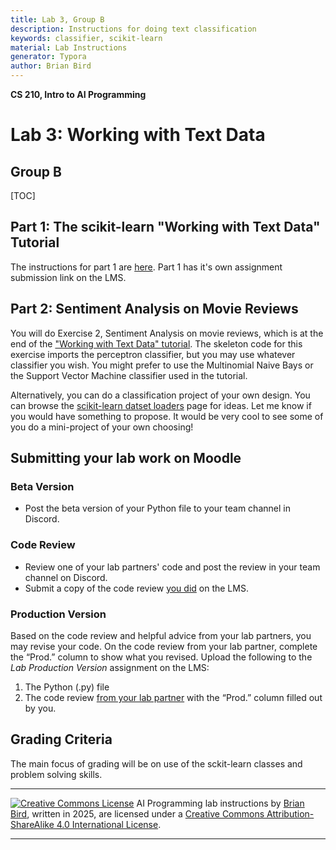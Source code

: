 ```yaml
---
title: Lab 3, Group B
description: Instructions for doing text classification
keywords: classifier, scikit-learn
material: Lab Instructions
generator: Typora
author: Brian Bird
---
```


**CS 210, Intro to AI Programming**

<h1>Lab 3: Working with Text Data</h1>

<h2>Group B</h2>

[TOC]

## Part 1: The scikit-learn "Working with Text Data" Tutorial

The instructions for part 1 are [here](../CS210_Lab03_Part1_Instructions.html).
Part 1 has it's own assignment submission link on the LMS.



## Part 2: Sentiment Analysis on Movie Reviews

You will do Exercise 2, Sentiment Analysis on movie reviews, which is at the end of the ["Working with Text Data" tutorial](../../../Tutorials/scikit-learn-1.7/WorkingWithTextData.html). The skeleton code for this exercise imports the perceptron classifier, but you may use whatever classifier you wish. You might prefer to use the Multinomial Naive Bays or the Support Vector Machine classifier used in the tutorial.

Alternatively, you can do a classification project of your own design.  You can browse the [scikit-learn datset loaders](https://scikit-learn.org/stable/datasets.html) page for ideas. Let me know if you would have something to propose. It would be very cool to see some of you do a mini-project of your own choosing!



## Submitting your lab work on Moodle

### Beta Version

- Post the beta version of your Python file to your team channel in Discord.

### Code Review

- Review one of your lab partners' code and post the review in your team channel on Discord.
- Submit a copy of the code review <u>you did</u> on the LMS.

### Production Version

 Based on the code review and helpful advice from your lab partners, you may revise your code. On the code review from your lab partner, complete the “Prod.” column to show what you revised. Upload the following to the *Lab Production Version* assignment on the LMS:

1. The Python (.py) file
3. The code review <u>from your lab partner</u> with the “Prod.” column filled out by you.



## Grading Criteria

The main focus of grading will be on use of the sckit-learn classes and problem solving skills.



------

[![Creative Commons License](https://i.creativecommons.org/l/by-sa/4.0/88x31.png)](http://creativecommons.org/licenses/by-sa/4.0/) AI Programming lab instructions by [Brian Bird](https://profbird.dev), written in <time>2025</time>, are licensed under a [Creative Commons Attribution-ShareAlike 4.0 International License](http://creativecommons.org/licenses/by-sa/4.0/). 

------------

